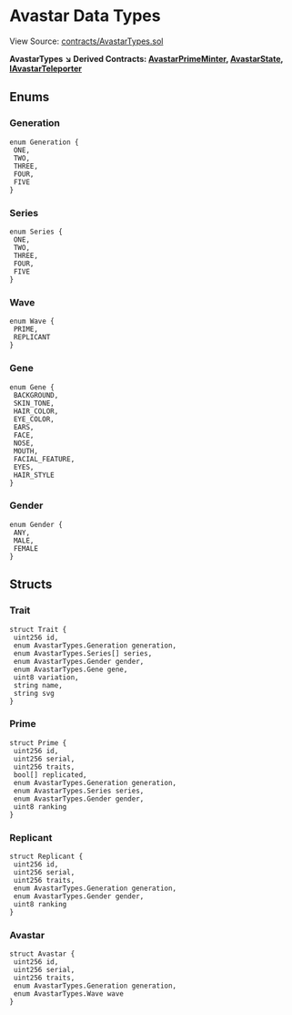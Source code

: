 # Avastar Data Types

View Source: [contracts/AvastarTypes.sol](https://github.com/Dapp-Wizards/Avastars-Contracts/blob/master/contracts/AvastarTypes.sol)

**AvastarTypes** 
**↘ Derived Contracts: [AvastarPrimeMinter](contracts/AvastarPrimeMinter.md), [AvastarState](contracts/AvastarState.md), [IAvastarTeleporter](contracts/IAvastarTeleporter.md)**

## **Enums**
### Generation

```solidity
enum Generation {
 ONE,
 TWO,
 THREE,
 FOUR,
 FIVE
}
```

### Series

```solidity
enum Series {
 ONE,
 TWO,
 THREE,
 FOUR,
 FIVE
}
```

### Wave

```solidity
enum Wave {
 PRIME,
 REPLICANT
}
```

### Gene

```solidity
enum Gene {
 BACKGROUND,
 SKIN_TONE,
 HAIR_COLOR,
 EYE_COLOR,
 EARS,
 FACE,
 NOSE,
 MOUTH,
 FACIAL_FEATURE,
 EYES,
 HAIR_STYLE
}
```

### Gender

```solidity
enum Gender {
 ANY,
 MALE,
 FEMALE
}
```

## Structs
### Trait

```solidity
struct Trait {
 uint256 id,
 enum AvastarTypes.Generation generation,
 enum AvastarTypes.Series[] series,
 enum AvastarTypes.Gender gender,
 enum AvastarTypes.Gene gene,
 uint8 variation,
 string name,
 string svg
}
```

### Prime

```solidity
struct Prime {
 uint256 id,
 uint256 serial,
 uint256 traits,
 bool[] replicated,
 enum AvastarTypes.Generation generation,
 enum AvastarTypes.Series series,
 enum AvastarTypes.Gender gender,
 uint8 ranking
}
```

### Replicant

```solidity
struct Replicant {
 uint256 id,
 uint256 serial,
 uint256 traits,
 enum AvastarTypes.Generation generation,
 enum AvastarTypes.Gender gender,
 uint8 ranking
}
```

### Avastar

```solidity
struct Avastar {
 uint256 id,
 uint256 serial,
 uint256 traits,
 enum AvastarTypes.Generation generation,
 enum AvastarTypes.Wave wave
}
```


